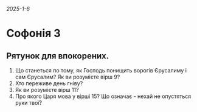 
_2025-1-6_

# Софонія 3

## Рятунок для впокорених.
1. Що станеться по тому, як Господь понищить ворогів Єрусалиму і сам Єрусалим? Як ви розумієте вірш 9?
2. Хто переживе день гніву?
3. Як ви розумієте вірш 11?
4. Про якого Царя мова у вірші 15? Що означає - нехай не опустяться руки твої?


